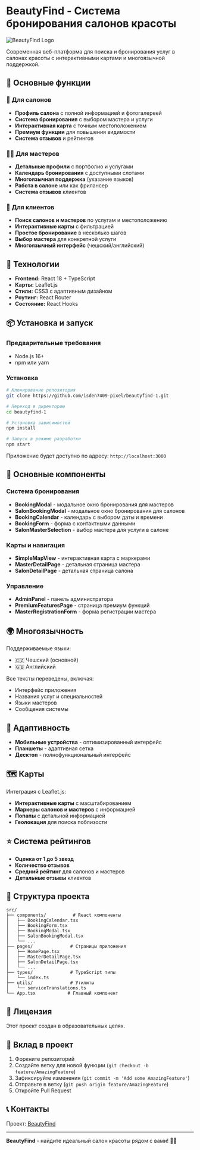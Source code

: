 # BeautyFind - Система бронирования салонов красоты

![BeautyFind Logo](https://img.shields.io/badge/BeautyFind-Beauty%20Booking%20System-blue?style=for-the-badge)

Современная веб-платформа для поиска и бронирования услуг в салонах красоты с интерактивными картами и многоязычной поддержкой.

## 🌟 Основные функции

### 🏢 Для салонов
- **Профиль салона** с полной информацией и фотогалереей
- **Система бронирования** с выбором мастера и услуги
- **Интерактивная карта** с точным местоположением
- **Премиум функции** для повышения видимости
- **Система отзывов** и рейтингов

### 👨‍💼 Для мастеров
- **Детальные профили** с портфолио и услугами
- **Календарь бронирования** с доступными слотами
- **Многоязычная поддержка** (указание языков)
- **Работа в салоне** или как фрилансер
- **Система отзывов** клиентов

### 👥 Для клиентов
- **Поиск салонов и мастеров** по услугам и местоположению
- **Интерактивные карты** с фильтрацией
- **Простое бронирование** в несколько шагов
- **Выбор мастера** для конкретной услуги
- **Многоязычный интерфейс** (чешский/английский)

## 🚀 Технологии

- **Frontend:** React 18 + TypeScript
- **Карты:** Leaflet.js
- **Стили:** CSS3 с адаптивным дизайном
- **Роутинг:** React Router
- **Состояние:** React Hooks

## 📦 Установка и запуск

### Предварительные требования
- Node.js 16+ 
- npm или yarn

### Установка
```bash
# Клонирование репозитория
git clone https://github.com/isden7409-pixel/beautyfind-1.git

# Переход в директорию
cd beautyfind-1

# Установка зависимостей
npm install

# Запуск в режиме разработки
npm start
```

Приложение будет доступно по адресу: `http://localhost:3000`

## 🎯 Основные компоненты

### Система бронирования
- **BookingModal** - модальное окно бронирования для мастеров
- **SalonBookingModal** - модальное окно бронирования для салонов
- **BookingCalendar** - календарь с выбором даты и времени
- **BookingForm** - форма с контактными данными
- **SalonMasterSelection** - выбор мастера для услуги в салоне

### Карты и навигация
- **SimpleMapView** - интерактивная карта с маркерами
- **MasterDetailPage** - детальная страница мастера
- **SalonDetailPage** - детальная страница салона

### Управление
- **AdminPanel** - панель администратора
- **PremiumFeaturesPage** - страница премиум функций
- **MasterRegistrationForm** - форма регистрации мастера

## 🌍 Многоязычность

Поддерживаемые языки:
- 🇨🇿 Чешский (основной)
- 🇬🇧 Английский

Все тексты переведены, включая:
- Интерфейс приложения
- Названия услуг и специальностей
- Языки мастеров
- Сообщения системы

## 📱 Адаптивность

- **Мобильные устройства** - оптимизированный интерфейс
- **Планшеты** - адаптивная сетка
- **Десктоп** - полнофункциональный интерфейс

## 🗺️ Карты

Интеграция с Leaflet.js:
- **Интерактивные карты** с масштабированием
- **Маркеры салонов и мастеров** с информацией
- **Попапы** с детальной информацией
- **Геолокация** для поиска поблизости

## ⭐ Система рейтингов

- **Оценка от 1 до 5 звезд**
- **Количество отзывов**
- **Средний рейтинг** для салонов и мастеров
- **Детальные отзывы** клиентов

## 🔧 Структура проекта

```
src/
├── components/          # React компоненты
│   ├── BookingCalendar.tsx
│   ├── BookingForm.tsx
│   ├── BookingModal.tsx
│   ├── SalonBookingModal.tsx
│   └── ...
├── pages/              # Страницы приложения
│   ├── HomePage.tsx
│   ├── MasterDetailPage.tsx
│   ├── SalonDetailPage.tsx
│   └── ...
├── types/              # TypeScript типы
│   └── index.ts
├── utils/              # Утилиты
│   └── serviceTranslations.ts
└── App.tsx            # Главный компонент
```

## 📄 Лицензия

Этот проект создан в образовательных целях.

## 🤝 Вклад в проект

1. Форкните репозиторий
2. Создайте ветку для новой функции (`git checkout -b feature/AmazingFeature`)
3. Зафиксируйте изменения (`git commit -m 'Add some AmazingFeature'`)
4. Отправьте в ветку (`git push origin feature/AmazingFeature`)
5. Откройте Pull Request

## 📞 Контакты

Проект: [BeautyFind](https://github.com/isden7409-pixel/beautyfind-1)

---

**BeautyFind** - найдите идеальный салон красоты рядом с вами! 💄✨